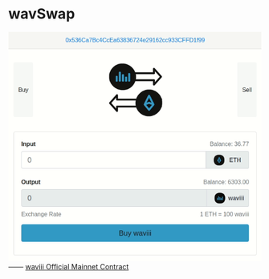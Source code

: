 # wavSwap
![swap_logo](src/swap.gif)
<br />
─── [waviii Official Mainnet Contract](https://etherscan.io/token/0x9cc6754d16b98a32ec9137df6453ba84597b9965)